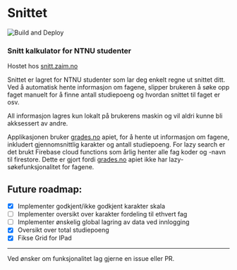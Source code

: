 # Snittet
![Build and Deploy](https://github.com/Zenjjim/Snittet/workflows/Build%20and%20Deploy/badge.svg?branch=master)
### Snitt kalkulator for NTNU studenter
Hostet hos [snitt.zaim.no](https://snitt.zaim.no)

Snittet er lagret for NTNU studenter som lar deg enkelt regne ut snittet ditt. Ved å automatisk hente informasjon om fagene, slipper brukeren å søke opp faget manuelt for å finne antall studiepoeng og hvordan snittet til faget er osv. 

All informasjon lagres kun lokalt på brukerens maskin og vil aldri kunne bli akksessert av andre. 

Applikasjonen bruker [grades.no](https://grades.no) apiet, for å hente ut informasjon om fagene, inkludert gjennomsnittlig karakter og antall studiepoeng.
For lazy search er det brukt Firebase cloud functions som årlig henter alle fag koder og -navn til firestore. Dette er gjort fordi [grades.no](https://grades.no) apiet ikke har lazy-søkefunksjonalitet for fagene. 

## Future roadmap:
- [x] Implementer godkjent/ikke godkjent karakter skala
- [ ] Implementer oversikt over karakter fordeling til ethvert fag
- [ ] Implementer ønskelig global lagring av data ved innlogging
- [x] Oversikt over total studiepoeng
- [x] Fikse Grid for IPad

---
Ved ønsker om funksjonalitet lag gjerne en issue eller PR. 
